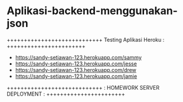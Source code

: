 # Aplikasi-backend-menggunakan-json
++++++++++++++++++++++++++++ Testing Aplikasi Heroku : +++++++++++++++++++++++
- https://sandy-setiawan-123.herokuapp.com/sammy
- https://sandy-setiawan-123.herokuapp.com/jesse
- https://sandy-setiawan-123.herokuapp.com/drew
- https://sandy-setiawan-123.herokuapp.com/jamie




++++++++++++++++++++++++++++ : HOMEWORK SERVER DEPLOYMENT  : +++++++++++++++++++++++
